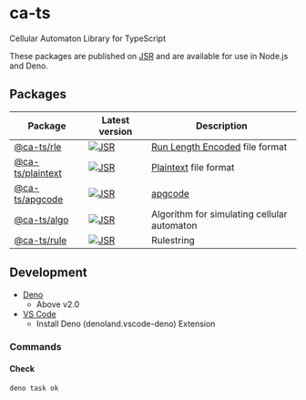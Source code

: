 # ca-ts

Cellular Automaton Library for TypeScript

These packages are published on [JSR](https://jsr.io/) and are available for use
in Node.js and Deno.

## Packages

| Package                                             | Latest version                                                                    | Description                                                                      |
| --------------------------------------------------- | --------------------------------------------------------------------------------- | -------------------------------------------------------------------------------- |
| [@ca-ts/rle](https://jsr.io/@ca-ts/rle)             | [![JSR](https://jsr.io/badges/@ca-ts/rle)](https://jsr.io/@ca-ts/rle)             | [Run Length Encoded](https://conwaylife.com/wiki/Run_Length_Encoded) file format |
| [@ca-ts/plaintext](https://jsr.io/@ca-ts/plaintext) | [![JSR](https://jsr.io/badges/@ca-ts/plaintext)](https://jsr.io/@ca-ts/plaintext) | [Plaintext](https://conwaylife.com/wiki/Plaintext) file format                   |
| [@ca-ts/apgcode](https://jsr.io/@ca-ts/apgcode)     | [![JSR](https://jsr.io/badges/@ca-ts/apgcode)](https://jsr.io/@ca-ts/apgcode)     | [apgcode](https://conwaylife.com/wiki/Apgcode)                                   |
| [@ca-ts/algo](https://jsr.io/@ca-ts/algo)           | [![JSR](https://jsr.io/badges/@ca-ts/algo)](https://jsr.io/@ca-ts/algo)           | Algorithm for simulating cellular automaton                                      |
| [@ca-ts/rule](https://jsr.io/@ca-ts/rule)           | [![JSR](https://jsr.io/badges/@ca-ts/rule)](https://jsr.io/@ca-ts/rule)           | Rulestring                                                                       |

## Development

- [Deno](https://docs.deno.com/runtime/)
  - Above v2.0
- [VS Code](https://code.visualstudio.com/)
  - Install Deno (denoland.vscode-deno) Extension

### Commands

#### Check

```sh
deno task ok
```
